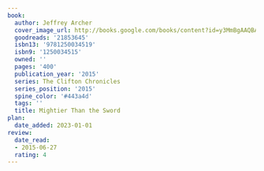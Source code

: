```yaml
---
book:
  author: Jeffrey Archer
  cover_image_url: http://books.google.com/books/content?id=y3MmBgAAQBAJ&printsec=frontcover&img=1&zoom=1&edge=curl&source=gbs_api
  goodreads: '21853645'
  isbn13: '9781250034519'
  isbn9: '1250034515'
  owned: ''
  pages: '400'
  publication_year: '2015'
  series: The Clifton Chronicles
  series_position: '2015'
  spine_color: '#443a4d'
  tags: ''
  title: Mightier Than the Sword
plan:
  date_added: 2023-01-01
review:
  date_read:
  - 2015-06-27
  rating: 4
---
```

